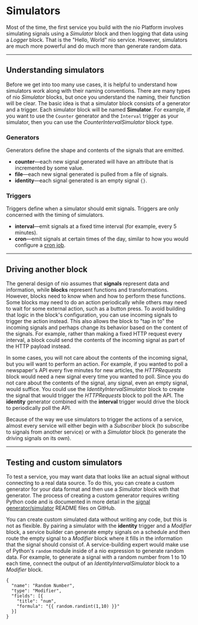 # Simulators

Most of the time, the first service you build with the nio Platform involves simulating signals using a _Simulator_ block and then logging that data using a _Logger_ block. That is the "Hello, World" nio service. However, simulators are much more powerful and do much more than generate random data.

---

## Understanding simulators

Before we get into too many use cases, it is helpful to understand how simulators work along with their naming conventions. There are many types of nio _Simulator_ blocks, but once you understand the naming, their function will be clear. The basic idea is that a simulator block consists of a generator and a trigger. Each simulator block will be named **<Generator><Trigger>Simulator**. For example, if you want to use the `Counter` generator and the `Interval` trigger as your simulator, then you can use the _CounterIntervalSimulator_ block type.

### Generators

Generators define the shape and contents of the signals that are emitted.

* **counter**—each new signal generated will have an attribute that is incremented by some value.
* **file**—each new signal generated is pulled from a file of signals.
* **identity**—each signal generated is an empty signal `{}`.

### Triggers

Triggers define when a simulator should emit signals. Triggers are only concerned with the timing of simulators.
* **interval**—emit signals at a fixed time interval \(for example, every 5 minutes\).
* **cron**—emit signals at certain times of the day, similar to how you would configure a [cron job](https://en.wikipedia.org/wiki/Cron).

---

## Driving another block

The general design of nio assumes that **signals** represent data and information, while **blocks** represent functions and transformations. However, blocks need to know when and how to perform these functions. Some blocks may need to do an action periodically while others may need to wait for some external action, such as a button press. To avoid building that logic in the block's configuration, you can use incoming signals to trigger the action instead. This also allows the block to "tap in to" the incoming signals and perhaps change its behavior based on the content of the signals. For example, rather than making a fixed HTTP request every interval, a block could send the contents of the incoming signal as part of the HTTP payload instead.

In some cases, you will not care about the contents of the incoming signal, but you will want to perform an action. For example, if you wanted to poll a newspaper's API every five minutes for new articles, the _HTTPRequests_ block would need a new signal every time you wanted to poll. Since you do not care about the contents of the signal, any signal, even an empty signal, would suffice. You could use the _IdentityIntervalSimulator_ block to create the signal that would trigger the _HTTPRequests_ block to poll the API. The **identity** generator combined with the **interval** trigger would drive the block to periodically poll the API.

Because of the way we use simulators to trigger the actions of a service, almost every service will either begin with a _Subscriber_ block \(to subscribe to signals from another service\) or with a _Simulator_ block \(to generate the driving signals on its own\).

---

## Testing and custom simulators

To test a service, you may want data that looks like an actual signal without connecting to a real data source. To do this, you can create a custom generator for your data format and then use a _Simulator_ block with that generator. The process of creating a custom generator requires writing Python code and is documented in more detail in the [signal generator/simulator](https://blocks.n.io/?category=Signal%20Generator) README files on GitHub.

You can create custom simulated data without writing any code, but this is not as flexible. By pairing a simulator with the **identity** trigger and a _Modifier_ block, a service builder can generate empty signals on a schedule and then route the empty signal to a _Modifier_ block where it fills in the information that the signal should consist of. A service-building expert would make use of Python's `random` module inside of a nio expression to generate random data. For example, to generate a signal with a random number from 1 to 10 each time, connect the output of an _IdentityIntervalSimulator_ block to a _Modifier_ block.
```
{
  "name": "Random Number",
  "type": "Modifier",
  "fields": [{
    "title": "num",
    "formula": "{{ random.randint(1,10) }}"
  }]
}
```

